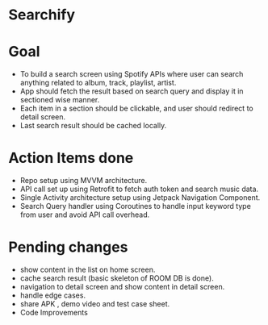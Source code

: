 # Searchify

# Goal
- To build a search screen using Spotify APIs where user can search anything related to album, track, playlist, artist.
- App should fetch the result based on search query and display it in sectioned wise manner.
- Each item in a section should be clickable, and user should redirect to detail screen.
- Last search result should be cached locally.

 # Action Items done 
 - Repo setup using MVVM architecture.
 - API call set up using Retrofit to fetch auth token and search music data.
 - Single Activity architecture setup using Jetpack Navigation Component.
 - Search Query handler using Coroutines to handle input keyword type from user and avoid API call overhead.

# Pending changes 
- show content in the list on home screen.
- cache search result (basic skeleton of ROOM DB is done).
- navigation to detail screen and show content in detail screen.
- handle edge cases.
- share APK , demo video and test case sheet.
- Code Improvements
